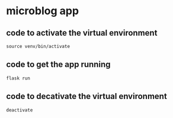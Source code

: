 # microblog app

## code to activate the virtual environment
`source venv/bin/activate`

## code to get the app running
`flask run`

## code to decativate the virtual environment
`deactivate`
